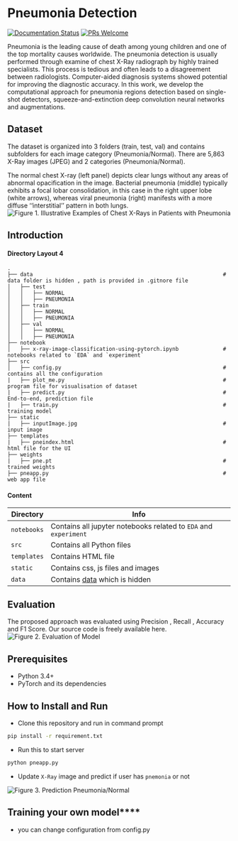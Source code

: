 # Pneumonia Detection
[![Documentation Status](https://readthedocs.org/projects/fairscale/badge/?version=latest)](https://fairscale.readthedocs.io/en/latest/?badge=latest) [![PRs Welcome](https://img.shields.io/badge/PRs-welcome-brightgreen.svg)](https://github.com/facebookresearch/fairscale/blob/master/CONTRIBUTING.md)

<!--
[![Contributors][https://img.shields.io/github/contributors/manpreet2000/Medical-AI.svg?style=flat-square]][https://github.com/manpreet2000/Medical-AI/graphs/contributors]
[![Forks][https://img.shields.io/github/forks/manpreet2000/Medical-AI.svg?style=flat-square]][https://github.com/manpreet2000/Medical-AI/network/members]
[![Stargazers][https://img.shields.io/github/stars/manpreet2000/Medical-AI.svg?style=flat-square]][https://github.com/manpreet2000/Medical-AI/stargazers]
[![Issues][https://img.shields.io/github/issues/manpreet2000/Medical-AI.svg?style=flat-square]](https://github.com/manpreet2000/Medical-AI/issues)
 -->
Pneumonia is the leading cause of death among young children and one of the top mortality causes worldwide. The pneumonia detection is usually performed through examine of chest X-Ray radiograph by highly trained specialists. This process is tedious and often leads to a disagreement between radiologists. Computer-aided diagnosis systems showed potential for improving the diagnostic accuracy. In this work, we develop the computational approach for pneumonia regions detection based on single-shot detectors, squeeze-and-extinction deep convolution neural networks and augmentations. 

## Dataset 
The dataset is organized into 3 folders (train, test, val) and contains subfolders for each image category (Pneumonia/Normal). There are 5,863 X-Ray images (JPEG) and 2 categories (Pneumonia/Normal).

The normal chest X-ray (left panel) depicts clear lungs without any areas of abnormal opacification in the image. Bacterial pneumonia (middle) typically exhibits a focal lobar consolidation, in this case in the right upper lobe (white arrows), whereas viral pneumonia (right) manifests with a more diffuse ‘‘interstitial’’ pattern in both lungs.
<img src="image.png" alt="Figure 1. Illustrative Examples of Chest X-Rays in Patients with Pneumonia" width="" height="">

## Introduction
#### Directory Layout 4
    .
    ├── data                                                            # data folder is hidden , path is provided in .gitnore file
    │   ├── test
    │   │   ├── NORMAL
    │   │   ├── PNEUMONIA
    │   ├── train
    │   │   ├── NORMAL
    │   │   ├── PNEUMONIA
    │   ├── val
    │   │   ├── NORMAL
    │   │   ├── PNEUMONIA
    ├── notebook
    │   ├── x-ray-image-classification-using-pytorch.ipynb              # notebooks related to `EDA` and `experiment`
    ├── src
    │   ├── config.py                                                   # contains all the configuration
    |   ├── plot_me.py                                                  # program file for visualisation of dataset 
    |   ├── predict.py                                                  # End-to-end, prediction file
    |   ├── train.py                                                    # training model 
    ├── static
    |   ├── inputImage.jpg                                              # input image
    ├── templates
    |   ├── pneindex.html                                               # html file for the UI
    ├── weights
    |   ├── pne.pt                                                      # trained weights
    ├── pneapp.py                                                       # web app file

  

#### Content
| Directory | Info |
|-----------|--------------|
| `notebooks` | Contains all jupyter notebooks related to `EDA` and `experiment` |
| `src` | Contains all Python files |
| `templates` | Contains HTML file |
| `static` | Contains css, js files and images  |
| `data` | Contains [data](https://www.kaggle.com/paultimothymooney/chest-xray-pneumonia) which is hidden  |

## Evaluation 
The proposed approach was evaluated using Precision , Recall , Accuracy and F1 Score. Our source code is freely available here.
<img src="image.png" alt="Figure 2. Evaluation of Model " width="" height="">

## Prerequisites
* Python 3.4+
* PyTorch and its dependencies

## How to Install and Run
* Clone this repository and run in command prompt
```bash
pip install -r requirement.txt
``` 
* Run this to start server
```bash
python pneapp.py
``` 
* Update `X-Ray` image and predict if user has `pnemonia` or not
<img src="image.png" alt="Figure 3. Prediction Pneumonia/Normal " width="" height="">

## Training your own model****
* you can change configuration from config.py



